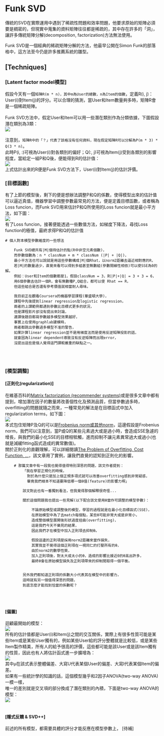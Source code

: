 # Funk SVD
傳統的SVD在實際運用中遇到了稀疏性問題和效率問題，他要求原始的矩陣必須要是稠密的，但現實中蒐集的資料矩陣往往都是稀疏的，其中存在許多的「洞」，讓許多傳統矩陣分解(decomposition, factorization)方法無法使用。<br>

Funk SVD是一個經典的稀疏矩陣分解的方法，他最早公開在Simon Funk的部落格中，這方法至今仍是許多推薦系統的雛型。<br>

## [Techniques]

### [Latent factor model模型]
假設今天有一個`矩陣R(m * n)，其中m為User的總數，n為Item的個數`，定義R(i, j)：User(i)對Item(j)的評分。可以合理的猜測，當User和Item數量夠多時，矩陣R會是一個稀疏矩陣。<br><br>
Funk SVD方法中，假定User和Item可以用一些潛在類別作為分類依據，下圖假設潛在類別為3類：<br>
![](https://github.com/worcdlo/Machine-Learning/blob/master/Funk%20SVD/Equ4.gif)<br><br>
注意到，`矩陣R中的「？」代表了該格沒有任何資料，現在假定矩陣R可以分解為P(m * 3) * Q(3 * n)`。<br>
此時P(i, :)可視為User(i)對各類別的偏好；Q(:, j)可視為Item(j)受到各類別的影響程度，當給定一組P和Q後，便能得到R的估計值：<br>
![](https://github.com/worcdlo/Machine-Learning/blob/master/Funk%20SVD/Equ5.gif)<br>
上式估計出來的R便是Funk SVD方法下，User(i)對Item(j)的估計評價。<br>

### [目標函數]
有了上節的模型後，剩下的便是想辦法調整P和Q的係數，使得模型出來的估計值可以逼近真值，機器學習中調整參數最常見的方法，便是定義目標函數，或者稱為Loss funcion，而Funk SVD用來估計P和Q所使用的Loss funcion就是最小平方法，如下圖：<br>
![](https://github.com/worcdlo/Machine-Learning/blob/master/Funk%20SVD/Equ3.gif)<br>
有了Loss funcion，接著便能透過一些數值方法，如梯度下降法，尋找Loss function的極值，最終求得P和Q的估計值<br>

    # 個人對本模型參數維度的一些想法
    
        Funk SVD總共有|M|個待估計的點(R中非空元素個數)，
        而參數個數為：n * classNum + m * classNum (|P| + |Q|)，
        最小平方法也可以說就是用這些參數構成|M|個Rhat，以norm2距離去逼近相對應的R，
        若|M|的數量過少，直覺來看可以得到多組甚至無數組(參數間線性相依)可以使SSE為0的解。
        例如：User和Item的個數都是1，假設classNum = 3，則|P|+|Q| = 3 + 3 = 6，
        用6個參數去估計一個R，會有無數種P,Q組合，都可以使 Rhat == R，
        但這些組合是否還有參考價值就相當耐人尋味。
        
        我目前正在觀看Coursera的機器學習課程(華盛頓大學)，
        課程中先後提到linear regression及logistic regression，
        兩者的上課範例都遇到參數比目標式更多的狀況，
        但是課程影片卻沒有提出來討論，
        連課後題目都寫參數越多模型效果越好，
        事實上在使用graphlab建模時，
        兩者都跳出參數過多模型不准的警告，
        如果計算linear regression並不是用梯度法而是使用反逆矩陣投影的話，
        就會因為linear dependent導致沒有反逆矩陣而出現error，
        沒提出這些是個人覺得這門課較嚴重的缺點之一。
<br><br>
### [模型調整]
#### [正則化(regularization)]
在維基百科的[Matrix factorization (recommender systems)](https://en.wikipedia.org/wiki/Matrix_factorization_(recommender_systems))或是很多文章中都有提到，增加潛在因子的數量將改善個性化及預測品質，但當參數過多時，overfitting的問題就隨之而來，一種常見的解法是在目標函式中加入regularization terms，如下圖：<br>
![](https://github.com/worcdlo/Machine-Learning/blob/master/Funk%20SVD/Equ6.gif)<br>
本式包住矩陣P及Q的可以是[Frobenius norm或其他norm](https://en.wikipedia.org/wiki/Matrix_norm#Frobenius_norm)，這邊假設是Frobenius norm，我們可以注意到，當P或Q的某些元素過大或是過小時，會造成SSE急遽的增長，與我們的最小化SSE的目標相牴觸，進而抑制不讓元素異常過大或過小(也就是減緩fitting函式造成的異常數值)。<br>
關於正則化的直觀理解，可以詳細閱讀[The Problem of Overfitting, Cost Function, ...](https://medium.com/@ken90242/machine-learning%E5%AD%B8%E7%BF%92%E6%97%A5%E8%A8%98-coursera%E7%AF%87-week-3-4-the-c05b8ba3b36f)，該文章用了實例，讓我們直覺的認知到正則化的影響。<br>

        # 那篇文章中有一段我也覺得值得特別深思的問題，該文作者提到：
            「我在學習正規化的時候，
              對於為什麼只是加上個正規多項式就可以改善overfitting感到非常疑惑，
              畢竟我們根本不知道要降低哪一個θ值(feature)的影響力啊」
            
            該文對此也有一番獨到看法，但我覺得那個解釋很奇怪...
            
            關於這個問題我也提出一些見解(以下配合該文使用θ當作可調整的模型參數)：
            
                不論原始模型或調整後的模型，學習的過程就是在最小化目標函式(SSE)，
                在原始模型中為了去match每個點，某些θ可能非常大或是非常小，
                造成整個模型展開後形狀過度扭曲(overfitting)，
                這是我們今天不樂見的結果，
                因此我們才在模型中加入正則項去抑制θ。
                
                假設這邊的正則項是採用norm2距離來當作損失，
                其實我並不覺得這個正則項在一視同仁的打壓所有的θ，
                由於norm2的數學性質，
                加入正則項後，對太大或太小的θ，造成的影響比接近0的θ高出許多，
                最終θ會在原始模型損失及正則項帶來的抑制間取得一個平衡。
            
            
            另外我們都知道正則項的係數大小代表其在模型中的影響力，
            這時就有另一個值得深思的問題，
            到底怎麼才能找到恰當的係數呢？
 <br><br>           
#### [偏置]
迴顧最開始的模型：<br>
![](https://github.com/worcdlo/Machine-Learning/blob/master/Funk%20SVD/Equ5.gif)<br>
所有的估計值都是User(i)和Item(j)之間的交互關係，實際上有很多性質可能是某些Item或是某些User獨有的，例如某些User給的評分整體就是比較低，或是某些Item製作精美，所有人的給予很高的評價，這些都可能是該User或是該Item獨有的性質，因此也有人將估計函式進一步擴增為：<br>
![](https://github.com/worcdlo/Machine-Learning/blob/master/Funk%20SVD/Equ7.gif)<br>
其中μ在該式表示整體偏差、大寫U代表某個User的偏差、大寫I代表某個Item的偏差。<br>
如果有一些統計學的知識的話，這個模型幾乎和2因子ANOVA(two-way ANOVA)一模一樣，<br>
唯一的差別就是交叉項的部分換成了潛在類別的內積，下面是two-way ANOVA的模型：<br>
![](https://github.com/worcdlo/Machine-Learning/blob/master/Funk%20SVD/Equ8.gif)<br><br>

#### [隱式反饋 & SVD++]
前述的所有模型，都需要具體的評分才能反應在模型參數上，
[待補]
